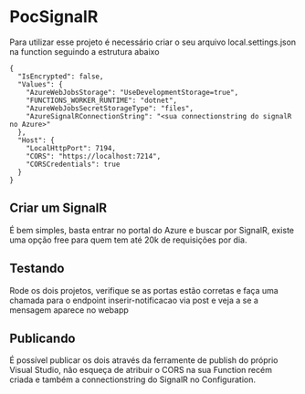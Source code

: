 # PocSignalR
Para utilizar esse projeto é necessário criar o seu arquivo local.settings.json na function seguindo a estrutura abaixo
```
{
  "IsEncrypted": false,
  "Values": {
    "AzureWebJobsStorage": "UseDevelopmentStorage=true",
    "FUNCTIONS_WORKER_RUNTIME": "dotnet",
    "AzureWebJobsSecretStorageType": "files",
    "AzureSignalRConnectionString": "<sua connectionstring do signalR no Azure>"
  },
  "Host": {
    "LocalHttpPort": 7194,
    "CORS": "https://localhost:7214",
    "CORSCredentials": true
  }
}
```

## Criar um SignalR
É bem simples, basta entrar no portal do Azure e buscar por SignalR, existe uma opção free para quem tem até 20k de requisições por dia.

## Testando
Rode os dois projetos, verifique se as portas estão corretas e faça uma chamada para o endpoint inserir-notificacao via post e veja a se a mensagem aparece no webapp

## Publicando
É possível publicar os dois através da ferramente de publish do próprio Visual Studio, não esqueça de atribuir o CORS na sua Function recém criada e também a connectionstring do SignalR no Configuration.
